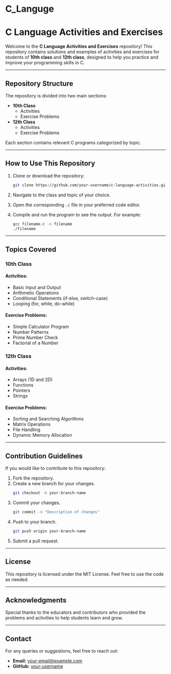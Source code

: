 # C_Languge
# C Language Activities and Exercises

Welcome to the **C Language Activities and Exercises** repository! This repository contains solutions and examples of activities and exercises for students of **10th class** and **12th class**, designed to help you practice and improve your programming skills in C.

---

## Repository Structure

The repository is divided into two main sections:

- **10th Class**
  - Activities
  - Exercise Problems
- **12th Class**
  - Activities
  - Exercise Problems

Each section contains relevant C programs categorized by topic.

---

## How to Use This Repository

1. Clone or download the repository:
   ```bash
   git clone https://github.com/your-username/c-language-activities.git
   ```

2. Navigate to the class and topic of your choice.

3. Open the corresponding `.c` file in your preferred code editor.

4. Compile and run the program to see the output. For example:
   ```bash
   gcc filename.c -o filename
   ./filename
   ```

---

## Topics Covered

### **10th Class**

#### Activities:
- Basic Input and Output
- Arithmetic Operations
- Conditional Statements (if-else, switch-case)
- Looping (for, while, do-while)

#### Exercise Problems:
- Simple Calculator Program
- Number Patterns
- Prime Number Check
- Factorial of a Number

### **12th Class**

#### Activities:
- Arrays (1D and 2D)
- Functions
- Pointers
- Strings

#### Exercise Problems:
- Sorting and Searching Algorithms
- Matrix Operations
- File Handling
- Dynamic Memory Allocation

---

## Contribution Guidelines

If you would like to contribute to this repository:

1. Fork the repository.
2. Create a new branch for your changes.
   ```bash
   git checkout -b your-branch-name
   ```
3. Commit your changes.
   ```bash
   git commit -m "Description of changes"
   ```
4. Push to your branch.
   ```bash
   git push origin your-branch-name
   ```
5. Submit a pull request.

---

## License

This repository is licensed under the MIT License. Feel free to use the code as needed.

---

## Acknowledgments

Special thanks to the educators and contributors who provided the problems and activities to help students learn and grow.

---

## Contact

For any queries or suggestions, feel free to reach out:
- **Email:** your-email@example.com
- **GitHub:** [your-username](https://github.com/your-username)
